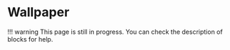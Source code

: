 # Wallpaper

!!! warning
    This page is still in progress. You can check the description of blocks for help.
